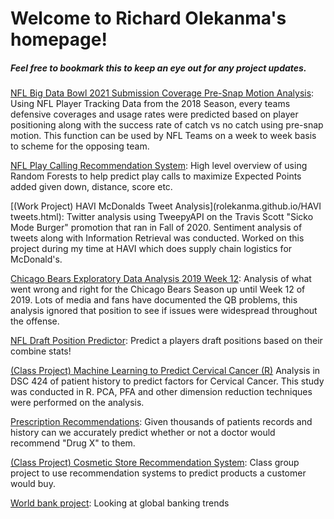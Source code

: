 # Welcome to Richard Olekanma's homepage!
##### Feel free to bookmark this to keep an eye out for any project updates.

[NFL Big Data Bowl 2021 Submission Coverage Pre-Snap Motion Analysis](https://github.com/rolekanma/rolekanma.github.io/blob/master/coverage-analysis-pre-snap-motion-analysis.html):
Using NFL Player Tracking Data from the 2018 Season, every teams defensive coverages and usage rates were predicted based on player positioning along with the success rate of catch vs no catch using pre-snap motion. This function can be used by NFL Teams on a week to week basis to scheme for the opposing team.

[NFL Play Calling Recommendation System](rolekanma.github.io/NFL-Play-Recommendation-System.html):
High level overview of using Random Forests to help predict play calls to maximize Expected Points added given down, distance, score etc.

[(Work Project) HAVI McDonalds Tweet Analysis](rolekanma.github.io/HAVI tweets.html):
Twitter analysis using TweepyAPI on the Travis Scott "Sicko Mode Burger" promotion that ran in Fall of 2020. Sentiment analysis of tweets along with Information Retrieval was conducted. Worked on this project during my time at HAVI which does supply chain logistics for McDonald's. 

[Chicago Bears Exploratory Data Analysis 2019 Week 12](rolekanma.github.io/chicago-bears-eda-up-to-week-12.html):
Analysis of what went wrong and right for the Chicago Bears Season up until Week 12 of 2019. Lots of media and fans have documented the QB problems, this analysis ignored that position to see if issues were widespread throughout the offense.

[NFL Draft Position Predictor](rolekanma.github.io/Draft.html): 
Predict a players draft positions based on their combine stats!


[(Class Project) Machine Learning to Predict Cervical Cancer (R)](https://github.com/rolekanma/rolekanma.github.io/blob/master/CervicalMarkDown%20copy.pdf)
Analysis in DSC 424 of patient history to predict factors for Cervical Cancer. This study was conducted in R. PCA, PFA and other dimension reduction techniques were performed on the analysis.


[Prescription Recommendations](rolekanma.github.io/drug-prediction.html):
Given thousands of patients records and history can we accurately predict whether or not a doctor would recommend "Drug X" to them.

[(Class Project) Cosmetic Store Recommendation System](rolekanma.github.io/chicago-bears-eda-up-to-week-12.html):
Class group project to use recommendation systems to predict products a customer would buy. 

[World bank project](rolekanma.github.io/World-bank-Kaggle.html):
Looking at global banking trends
 
